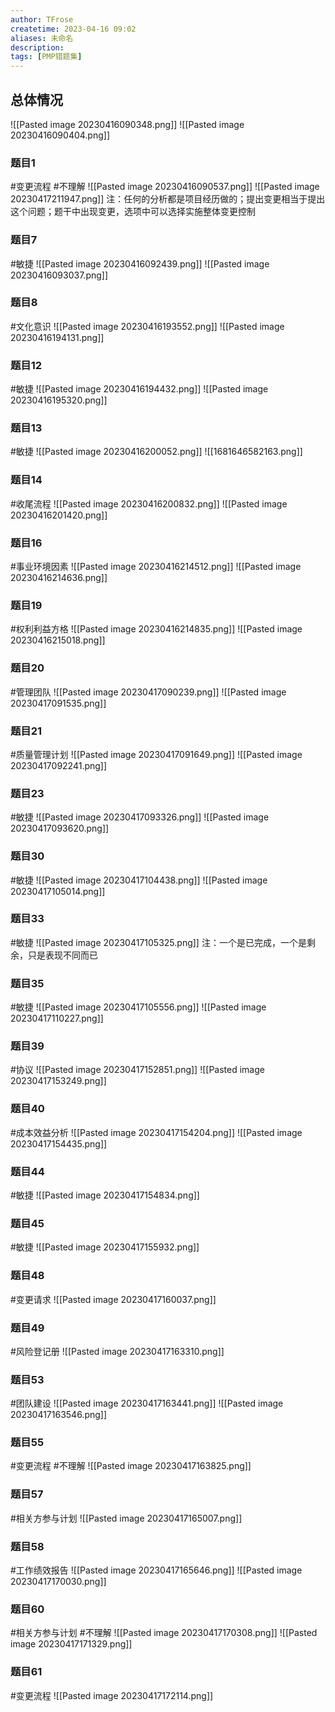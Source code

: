 ```yaml
---
author: TFrose
createtime: 2023-04-16 09:02
aliases: 未命名
description:
tags: [PMP错题集]
---
```


## 总体情况
![[Pasted image 20230416090348.png]]
![[Pasted image 20230416090404.png]]

### 题目1
#变更流程 #不理解 
![[Pasted image 20230416090537.png]]
![[Pasted image 20230417211947.png]]
注：任何的分析都是项目经历做的；提出变更相当于提出这个问题；题干中出现变更，选项中可以选择实施整体变更控制

### 题目7
#敏捷 
![[Pasted image 20230416092439.png]]
![[Pasted image 20230416093037.png]]

### 题目8
#文化意识
![[Pasted image 20230416193552.png]]
![[Pasted image 20230416194131.png]]

### 题目12
#敏捷 
![[Pasted image 20230416194432.png]]
![[Pasted image 20230416195320.png]]

### 题目13
#敏捷 
![[Pasted image 20230416200052.png]]
![[1681646582163.png]]

### 题目14
#收尾流程
![[Pasted image 20230416200832.png]]
![[Pasted image 20230416201420.png]]

### 题目16
#事业环境因素 
![[Pasted image 20230416214512.png]]
![[Pasted image 20230416214636.png]]

### 题目19
#权利利益方格
![[Pasted image 20230416214835.png]]
![[Pasted image 20230416215018.png]]

### 题目20
#管理团队
![[Pasted image 20230417090239.png]]
![[Pasted image 20230417091535.png]]

### 题目21
#质量管理计划 
![[Pasted image 20230417091649.png]]
![[Pasted image 20230417092241.png]]

### 题目23
#敏捷
![[Pasted image 20230417093326.png]]
![[Pasted image 20230417093620.png]]
### 题目30
#敏捷 
![[Pasted image 20230417104438.png]]
![[Pasted image 20230417105014.png]]

### 题目33
#敏捷 
![[Pasted image 20230417105325.png]]
注：一个是已完成，一个是剩余，只是表现不同而已

### 题目35
#敏捷 
![[Pasted image 20230417105556.png]]
![[Pasted image 20230417110227.png]]

### 题目39
#协议 
![[Pasted image 20230417152851.png]]
![[Pasted image 20230417153249.png]]

### 题目40
#成本效益分析 
![[Pasted image 20230417154204.png]]
![[Pasted image 20230417154435.png]]

### 题目44
#敏捷 
![[Pasted image 20230417154834.png]]

### 题目45
#敏捷 
![[Pasted image 20230417155932.png]]

### 题目48
#变更请求
![[Pasted image 20230417160037.png]]

### 题目49
#风险登记册 
![[Pasted image 20230417163310.png]]

### 题目53
#团队建设
![[Pasted image 20230417163441.png]]
![[Pasted image 20230417163546.png]]

### 题目55
#变更流程 #不理解 
![[Pasted image 20230417163825.png]]

### 题目57
#相关方参与计划
![[Pasted image 20230417165007.png]]

### 题目58
#工作绩效报告 
![[Pasted image 20230417165646.png]]
![[Pasted image 20230417170030.png]]

### 题目60
#相关方参与计划 #不理解 
![[Pasted image 20230417170308.png]]
![[Pasted image 20230417171329.png]]

### 题目61
#变更流程 
![[Pasted image 20230417172114.png]]



